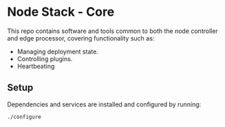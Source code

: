 <!--
waggle_topic=/node_controller,Waggle Core Software
waggle_topic=/edge_processor,Waggle Core Software
-->

# Node Stack - Core

This repo contains software and tools common to both the node controller and edge processor, covering functionality such as:

* Managing deployment state.
* Controlling plugins.
* Heartbeating

## Setup

Dependencies and services are installed and configured by running:
```
./configure
```

